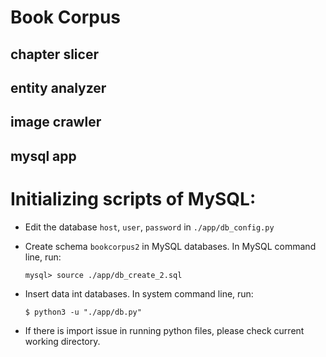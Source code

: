 # Book Corpus

## chapter slicer

## entity analyzer

## image crawler

## mysql app

# Initializing scripts of MySQL:
- Edit the database `host`, `user`, `password` in `./app/db_config.py`

- Create schema `bookcorpus2` in MySQL databases. In MySQL command line, run:

  `mysql> source ./app/db_create_2.sql`
- Insert data int databases. In system command line, run:
  
  `$ python3 -u "./app/db.py"`

- If there is import issue in running python files, please check current working directory.